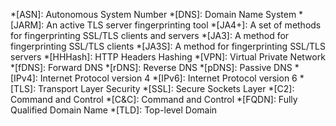 *[ASN]: Autonomous System Number
*[DNS]: Domain Name System
*[JARM]: An active TLS server fingerprinting tool
*[JA4+]: A set of methods for fingerprinting SSL/TLS clients and servers
*[JA3]: A method for fingerprinting SSL/TLS clients
*[JA3S]: A method for fingerprinting SSL/TLS servers
*[HHHash]: HTTP Headers Hashing
*[VPN]: Virtual Private Network
*[fDNS]: Forward DNS
*[rDNS]: Reverse DNS
*[pDNS]: Passive DNS
*[IPv4]: Internet Protocol version 4
*[IPv6]: Internet Protocol version 6
*[TLS]: Transport Layer Security
*[SSL]: Secure Sockets Layer
*[C2]: Command and Control
*[C&C]: Command and Control
*[FQDN]: Fully Qualified Domain Name
*[TLD]: Top-level Domain